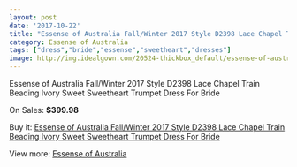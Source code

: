 ```yaml
---
layout: post
date: '2017-10-22'
title: "Essense of Australia Fall/Winter 2017 Style D2398 Lace Chapel Train Beading Ivory Sweet Sweetheart Trumpet Dress For Bride"
category: Essense of Australia
tags: ["dress","bride","essense","sweetheart","dresses"]
image: http://img.idealgown.com/20524-thickbox_default/essense-of-australia-fall-winter-2017-style-d2398-lace-chapel-train-beading-ivory-sweet-sweetheart-trumpet-dress-for-bride.jpg
---
```

Essense of Australia Fall/Winter 2017 Style D2398 Lace Chapel Train Beading Ivory Sweet Sweetheart Trumpet Dress For Bride

On Sales: **$399.98**
<a href="https://www.idealgown.com/en/essense-of-australia/7793-essense-of-australia-fall-winter-2017-style-d2398-lace-chapel-train-beading-ivory-sweet-sweetheart-trumpet-dress-for-bride.html"><amp-img layout="responsive" width="600" height="600" src="//img.idealgown.com/20524-thickbox_default/essense-of-australia-fall-winter-2017-style-d2398-lace-chapel-train-beading-ivory-sweet-sweetheart-trumpet-dress-for-bride.jpg" alt="Essense of Australia Fall/Winter 2017 Style D2398 Lace Chapel Train Beading Ivory Sweet Sweetheart Trumpet Dress For Bride 0" /></a>
<a href="https://www.idealgown.com/en/essense-of-australia/7793-essense-of-australia-fall-winter-2017-style-d2398-lace-chapel-train-beading-ivory-sweet-sweetheart-trumpet-dress-for-bride.html"><amp-img layout="responsive" width="600" height="600" src="//img.idealgown.com/20529-thickbox_default/essense-of-australia-fall-winter-2017-style-d2398-lace-chapel-train-beading-ivory-sweet-sweetheart-trumpet-dress-for-bride.jpg" alt="Essense of Australia Fall/Winter 2017 Style D2398 Lace Chapel Train Beading Ivory Sweet Sweetheart Trumpet Dress For Bride 1" /></a>
<a href="https://www.idealgown.com/en/essense-of-australia/7793-essense-of-australia-fall-winter-2017-style-d2398-lace-chapel-train-beading-ivory-sweet-sweetheart-trumpet-dress-for-bride.html"><amp-img layout="responsive" width="600" height="600" src="//img.idealgown.com/20528-thickbox_default/essense-of-australia-fall-winter-2017-style-d2398-lace-chapel-train-beading-ivory-sweet-sweetheart-trumpet-dress-for-bride.jpg" alt="Essense of Australia Fall/Winter 2017 Style D2398 Lace Chapel Train Beading Ivory Sweet Sweetheart Trumpet Dress For Bride 2" /></a>
<a href="https://www.idealgown.com/en/essense-of-australia/7793-essense-of-australia-fall-winter-2017-style-d2398-lace-chapel-train-beading-ivory-sweet-sweetheart-trumpet-dress-for-bride.html"><amp-img layout="responsive" width="600" height="600" src="//img.idealgown.com/20527-thickbox_default/essense-of-australia-fall-winter-2017-style-d2398-lace-chapel-train-beading-ivory-sweet-sweetheart-trumpet-dress-for-bride.jpg" alt="Essense of Australia Fall/Winter 2017 Style D2398 Lace Chapel Train Beading Ivory Sweet Sweetheart Trumpet Dress For Bride 3" /></a>
<a href="https://www.idealgown.com/en/essense-of-australia/7793-essense-of-australia-fall-winter-2017-style-d2398-lace-chapel-train-beading-ivory-sweet-sweetheart-trumpet-dress-for-bride.html"><amp-img layout="responsive" width="600" height="600" src="//img.idealgown.com/20526-thickbox_default/essense-of-australia-fall-winter-2017-style-d2398-lace-chapel-train-beading-ivory-sweet-sweetheart-trumpet-dress-for-bride.jpg" alt="Essense of Australia Fall/Winter 2017 Style D2398 Lace Chapel Train Beading Ivory Sweet Sweetheart Trumpet Dress For Bride 4" /></a>
<a href="https://www.idealgown.com/en/essense-of-australia/7793-essense-of-australia-fall-winter-2017-style-d2398-lace-chapel-train-beading-ivory-sweet-sweetheart-trumpet-dress-for-bride.html"><amp-img layout="responsive" width="600" height="600" src="//img.idealgown.com/20525-thickbox_default/essense-of-australia-fall-winter-2017-style-d2398-lace-chapel-train-beading-ivory-sweet-sweetheart-trumpet-dress-for-bride.jpg" alt="Essense of Australia Fall/Winter 2017 Style D2398 Lace Chapel Train Beading Ivory Sweet Sweetheart Trumpet Dress For Bride 5" /></a>

Buy it: [Essense of Australia Fall/Winter 2017 Style D2398 Lace Chapel Train Beading Ivory Sweet Sweetheart Trumpet Dress For Bride](https://www.idealgown.com/en/essense-of-australia/7793-essense-of-australia-fall-winter-2017-style-d2398-lace-chapel-train-beading-ivory-sweet-sweetheart-trumpet-dress-for-bride.html "Essense of Australia Fall/Winter 2017 Style D2398 Lace Chapel Train Beading Ivory Sweet Sweetheart Trumpet Dress For Bride")

View more: [Essense of Australia](https://www.idealgown.com/en/86-essense-of-australia "Essense of Australia")